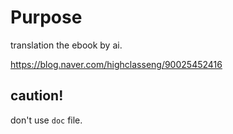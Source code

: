 # Purpose
translation the ebook by ai.

https://blog.naver.com/highclasseng/90025452416

## caution!
don't use `doc` file.